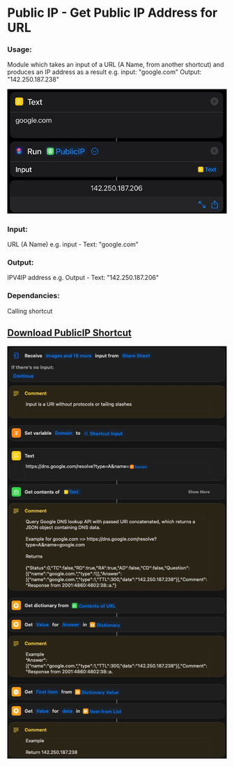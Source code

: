 
# Public IP - Get Public IP Address for URL

### Usage: 
Module which takes an input of a URL (A Name, from another shortcut) and produces an IP address as a result e.g. input: "google.com" Output: "142.250.187.238"

![alt text](https://github.com/sebrighte/IOS_Shortcuts/raw/main/PublicIP/PublicIPUsage.jpg?raw=true)

### Input: 
URL (A Name) e.g. input - Text: "google.com"

### Output: 
IPV4IP address e.g. Output - Text: "142.250.187.206"

### Dependancies: 
Calling shortcut

## [Download PublicIP Shortcut](https://github.com/sebrighte/IOS_Shortcuts/raw/main/PublicIP/PublicIP.shortcut)

![alt text](https://github.com/sebrighte/IOS_Shortcuts/raw/main/PublicIP/image.jpg?raw=true)

